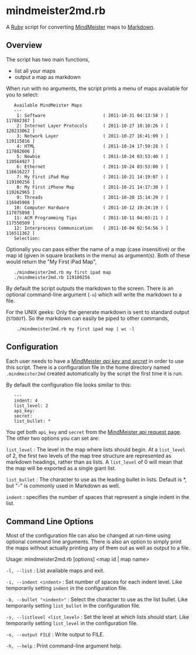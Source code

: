 # mindmeister2md.rb

A [Ruby] script for converting [MindMeister][mindmeister] maps to [Markdown][md].

## Overview

The script has two main functions,

* list all your maps 
* output a map as markdown

When run with no arguments, the script prints a menu of maps available for you to select:

	   Available MindMeister Maps
	   ---
	    1: Software                      ( 2011-10-31 04:13:58 ) [ 117882387 ]
	    2: Internet Layer Protocols      ( 2011-10-27 18:10:26 ) [ 120233062 ]
	    3: Network Layer                 ( 2011-10-27 16:41:09 ) [ 119115816 ]
	    4: HTML                          ( 2011-10-24 17:59:28 ) [ 117882606 ]
	    5: Newbie                        ( 2011-10-24 03:53:40 ) [ 119564927 ]
	    6: Ethernet                      ( 2011-10-24 03:53:00 ) [ 116616227 ]
	    7: My First iPad Map             ( 2011-10-21 14:19:07 ) [ 119100256 ]
	    8: My First iPhone Map           ( 2011-10-21 14:17:30 ) [ 119262965 ]
	    9: Threads                       ( 2011-10-20 15:14:29 ) [ 116945908 ]
	   10: Computer Hardware             ( 2011-10-12 19:24:19 ) [ 117875898 ]
	   11: ACM Programming Tips          ( 2011-10-11 04:03:21 ) [ 117550509 ]
	   12: Interprocess Communication    ( 2011-10-04 02:54:56 ) [ 116511362 ]
	   Selection: 

Optionally you can pass either the name of a map (case insensitive) or the map id (given in square brackets in the menu) as argument(s). Both of these would return the "My First iPad Map",

	   ./mindmeister2md.rb my first ipad map
	   ./mindmeister2md.rb 119100256

By default the script outputs the markdown to the screen. There is an optional command-line argument (`-o`) which will write the markdown to a file.

For the UNIX geeks: Only the generate markdown is sent to standard output (`STDOUT`).  So the markdown can easily be piped to other commands,

		./mindmeister2md.rb my first ipad map | wc -l

## Configuration

Each user needs to have a [MindMeister *api key* and *secret*][mmapi] in order to use this script. There is a configuration file in the home directory named `.mindmeister2md` created automatically by the script the first time it is run.

By default the configuration file looks similar to this:

	   --- 
	   indent: 4
	   list_level: 2
	   api_key: 
	   secret: 
	   list_bullet: *

You get both `api_key` and `secret` from the [MindMeister api request page][mmapi]. The other two options you can set are:

`list_level`
: The level in the map where lists should begin. At a `list_level` of 2, the first two levels of the map tree structure are represented as markdown headings, rather than as lists. A `list_level` of 0 will mean that the map will be exported as a single giant list.

`list_bullet`
: The character to use as the leading bullet in lists. Default is *, but "-" is commonly used in Markdown as well.

`indent`
: specifies the number of spaces that represent a single indent in the list.


## Command Line Options

Most of the configuration file can also be changed at run-time using optional command line arguments. There is also an option to simply print the maps without actually printing any of them out as well as output to a file.

 Usage: mindmeister2md.rb [options] <map id | map name>

`-l, --list` 
: List available maps and exit.

`-i, --indent <indent>` 
: Set number of spaces for each indent level. Like temporarily setting `indent` in the configuration file.

`-b, --bullet "<indent>"` 
: Select the character to use as the list bullet. Like temporarily setting `list_bullet` in the configuration file.

`-s, --listlevel <list_level>` 
: Set the level at which lists should start. Like temporarily setting `list_level` in the configuration file.

`-o, --output FILE` 
: Write output to FILE.

`-h, --help` 
: Print command-line argument help.

[mmapi]: https://www.mindmeister.com/api/
[mindmeister]: http://www.mindmeister.com/
[md]: http://daringfireball.net/projects/markdown/
[ruby]: http://www.ruby-lang.org/en/
